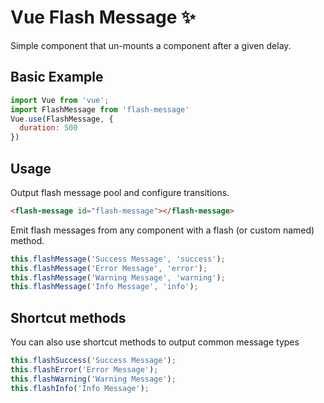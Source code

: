 # Vue Flash Message ✨

Simple component that un-mounts a component after a given delay.  
## Basic Example

```javascript
import Vue from 'vue';
import FlashMessage from 'flash-message'
Vue.use(FlashMessage, {
  duration: 500
})
```

## Usage
Output flash message pool and configure transitions.
```html
<flash-message id="flash-message"></flash-message>
```

Emit flash messages from any component with a flash (or custom named) method.
```javascript
this.flashMessage('Success Message', 'success');
this.flashMessage('Error Message', 'error');
this.flashMessage('Warning Message', 'warning');
this.flashMessage('Info Message', 'info');
```

## Shortcut methods
You can also use shortcut methods to output common message types
```javascript
this.flashSuccess('Success Message');
this.flashError('Error Message');
this.flashWarning('Warning Message');
this.flashInfo('Info Message');

```
